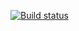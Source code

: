 [![Build status](https://ci.appveyor.com/api/projects/status/rjje5cla9dtvtqey?svg=true)](https://ci.appveyor.com/project/KseniiaVv/postman)